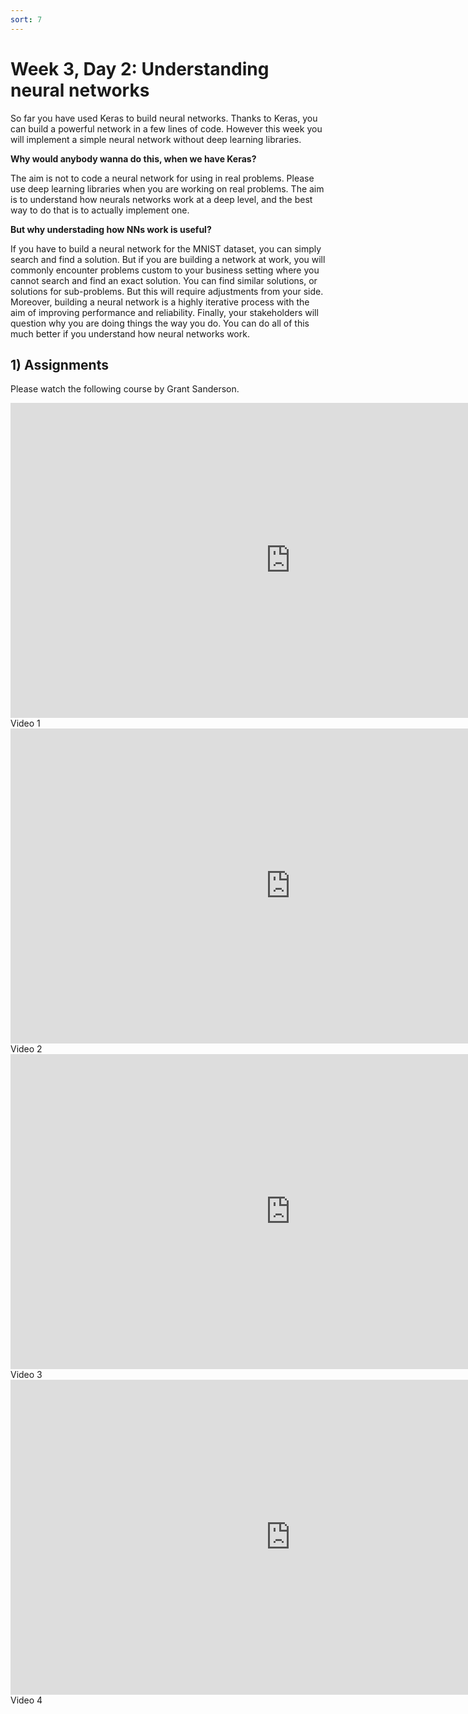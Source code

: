 ```yaml
---
sort: 7
---
```


# Week 3, Day 2: Understanding neural networks

So far you have used Keras to build neural networks. Thanks to Keras, you can build a powerful network in a few lines of code. However this week you will
implement a simple neural network without deep learning libraries.

**Why would anybody wanna do this, when we have Keras?**

The aim is not to code a neural network for using in real problems. Please use deep learning libraries when you are working on real problems. The aim is to understand how neurals networks work at a deep level, and the best way to do that is to actually implement one.

**But why understading how NNs work is useful?**

If you have to build a neural network for the MNIST dataset, you can simply search and find a solution. But if you are building a network at work, you will
commonly encounter problems custom to your business setting where you cannot search and find an exact solution.
You can find similar solutions, or solutions for sub-problems. But this will require adjustments from your side.
Moreover, building a neural network is a highly iterative process with the aim of improving performance and reliability.
Finally, your stakeholders will question why you are doing things the way you do. You can do all of this much better if you understand how neural networks work.

## 1) Assignments

Please watch the following course by Grant Sanderson.

<iframe width="896" height="504" src="https://www.youtube-nocookie.com/embed/aircAruvnKk" title="YouTube video player" frameborder="0" allow="accelerometer; autoplay; clipboard-write; encrypted-media; gyroscope; picture-in-picture" allowfullscreen></iframe>
Video 1

<iframe width="896" height="504" src="https://www.youtube-nocookie.com/embed/IHZwWFHWa-w" title="YouTube video player" frameborder="0" allow="accelerometer; autoplay; clipboard-write; encrypted-media; gyroscope; picture-in-picture" allowfullscreen></iframe>
Video 2

<iframe width="896" height="504" src="https://www.youtube-nocookie.com/embed/Ilg3gGewQ5U" title="YouTube video player" frameborder="0" allow="accelerometer; autoplay; clipboard-write; encrypted-media; gyroscope; picture-in-picture" allowfullscreen></iframe>
Video 3

<iframe width="896" height="504" src="https://www.youtube-nocookie.com/embed/tIeHLnjs5U8" title="YouTube video player" frameborder="0" allow="accelerometer; autoplay; clipboard-write; encrypted-media; gyroscope; picture-in-picture" allowfullscreen></iframe>
Video 4
